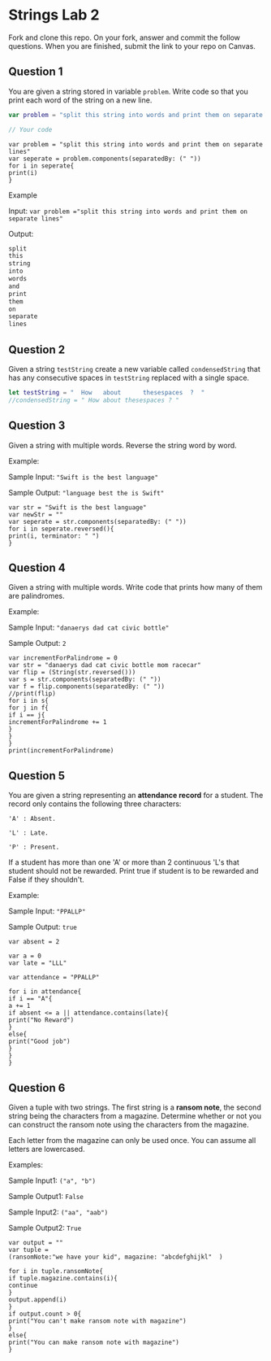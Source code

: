 # Strings Lab 2

Fork and clone this repo. On your fork, answer and commit the follow questions. When you are finished, submit the link to your repo on Canvas.

## Question 1

You are given a string stored in variable `problem`. Write code so that you print each word of the string on a new line.

```swift
var problem = "split this string into words and print them on separate lines"

// Your code
```
```
var problem = "split this string into words and print them on separate lines"
var seperate = problem.components(separatedBy: (" "))
for i in seperate{
print(i)
}
```
Example

Input:
`var problem ="split this string into words and print them on separate lines"`

Output:
```swift
split
this
string
into
words
and
print
them
on
separate
lines
```


## Question 2

Given a string `testString` create a new variable called `condensedString` that has any consecutive spaces in `testString` replaced with a single space.

```swift
let testString = "  How   about      thesespaces  ?  "
//condensedString = " How about thesespaces ? "
```


## Question 3

Given a string with multiple words. Reverse the string word by word.

Example:

Sample Input: `"Swift is the best language"`

Sample Output: `"language best the is Swift"`

```
var str = "Swift is the best language"
var newStr = ""
var seperate = str.components(separatedBy: (" "))
for i in seperate.reversed(){
print(i, terminator: " ")
}
```

## Question 4

Given a string with multiple words. Write code that prints how many of them are palindromes.

Example:

Sample Input: `"danaerys dad cat civic bottle"`

Sample Output: `2`
```
var incrementForPalindrome = 0
var str = "danaerys dad cat civic bottle mom racecar"
var flip = (String(str.reversed()))
var s = str.components(separatedBy: (" "))
var f = flip.components(separatedBy: (" "))
//print(flip)
for i in s{
for j in f{
if i == j{
incrementForPalindrome += 1
}
}
}
print(incrementForPalindrome)
```


## Question 5

You are given a string representing an **attendance record** for a student. The record only contains the following three characters:

`'A' : Absent.`

`'L' : Late.`

`'P' : Present.`

If a student has more than one 'A' or more than 2 continuous 'L's that student should not be rewarded. Print true if student is to be rewarded and False if they shouldn't.

Example:

Sample Input: `"PPALLP"`

Sample Output: `true`

```
var absent = 2

var a = 0
var late = "LLL"

var attendance = "PPALLP"

for i in attendance{
if i == "A"{
a += 1
if absent <= a || attendance.contains(late){
print("No Reward")
}
else{
print("Good job")
}
}
}
```


## Question 6

Given a tuple with two strings. The first string is a **ransom note**, the second string being the characters from a magazine. Determine whether or not you can construct the ransom note using the characters from the magazine.

Each letter from the magazine can only be used once. You can assume all letters are lowercased.

Examples:

Sample Input1: `("a", "b")`

Sample Output1: `False`

Sample Input2: `("aa", "aab")`

Sample Output2: `True`

```
var output = ""
var tuple =
(ransomNote:"we have your kid", magazine: "abcdefghijkl"  )

for i in tuple.ransomNote{
if tuple.magazine.contains(i){
continue
}
output.append(i)
}
if output.count > 0{
print("You can't make ransom note with magazine")
}
else{
print("You can make ransom note with magazine")
}
```
